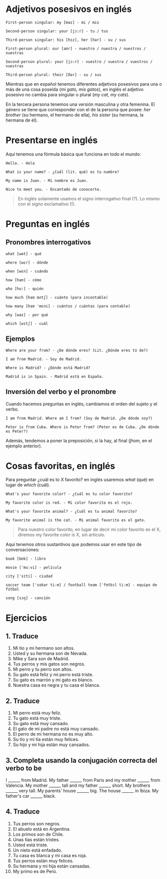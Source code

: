# Adjetivos posesivos en inglés

    First-person singular: my [maɪ] - mi / mis
    
    Second-person singular: your [jɔ:r] - tu / tus
    
    Third-person singular: his [hɪz], her [hər] - su / sus
    
    First-person plural: our [aʊr] - nuestro / nuestra / nuestros / nuestras
    
    Second-person plural: your [jɔ:r] - vuestro / vuestra / vuestros / vuestras
    
    Third-person plural: their [ðər] - su / sus

Mientras que en español tenemos diferentes adjetivos posesivos para una o más
de una cosa poseída (*mi gato, mis gatos*), en inglés el adjetivo posesivo
no cambia para singular o plural (*my cat, my cats*). 

En la tercera persona tenemos una versión masculina y otra femenina. El género
se tiene que corresponder con el de la persona que posee: *her brother* 
(su hermano, el hermano de ella), *his sister* (su hermana, la hermana de él).

# Presentarse en inglés

Aquí tenemos una fórmula básica que funciona en todo el mundo:

    Hello. - Hola
    
    What is your name? - ¿Cuál (lit. qué) es tu numbre?

    My name is Juan. - Mi nombre es Juan.

    Nice to meet you. - Encantado de conocerte.

> En inglés solamente usamos el signo interrogativo final (?). Lo
> mismo con el signo exclamativo (!).

# Preguntas en inglés

## Pronombres interrogativos

    what [wət] - qué

    where [wɛr] - dónde

    when [wɛn] - cuándo

    how [haʊ] - cómo

    who [hu:] - quién

    how much [haʊ mʌtʃ] - cuánto (para incontable)

    how many [haʊ 'mɛni] - cuántos / cuántas (para contable)

    why [waɪ] - por qué

    which [wɪtʃ] - cuál

## Ejemplos

    Where are your from? - ¿De dónde eres? (Lit. ¿Dónde eres tú de?)

    I am from Madrid. - Soy de Madrid.

    Where is Madrid? - ¿Dónde está Madrid?

    Madrid is in Spain. - Madrid está en España.

## Inversión del verbo y el pronombre

Cuando hacemos preguntas en inglés, cambiamos el orden del sujeto
y el verbo.

    I am from Madrid. Where am I from? (Soy de Madrid. ¿De dónde soy?)

    Peter is from Cuba. Where is Peter from? (Peter es de Cuba. ¿De dónde es Peter?)

Además, tendemos a poner la preposición, si la hay, 
al final (*from*, en el ejemplo anterior).

# Cosas favoritas, en inglés

Para preguntar ¿cuál es to X favorito? en inglés usaremos *what* (qué) en
lugar de *which* (cuál).

    What's your favorite color? - ¿Cuál es tu color favorito?

    My favorite color is red. - Mi color favorito es el rojo.

    What's your favorite animal? - ¿Cuál es tu animal favorito?

    My favorite animal is the cat. - Mi animal favorito es el gato.

> Para nuestro color favorito, en lugar de decir
> mi color favorito es el X, diremos my favorite color is X, 
> sin artículo.

Aquí tenemos otros sustantivos que podemos usar en este tipo de 
conversaciones:

    book [bʊk] - libro

    movie ['muːvi] - película

    city ['sɪti] - ciudad

    soccer team ['sɑkər tiːm] / football team ['fʊtbɔl tiːm] - equipo de fútbol

    song [sɔŋ] - canción

# Ejercicios

## 1. Traduce

1. Mi tío y mi hermano son altos.
2. Usted y su hermana son de Nevada.
3. Mike y Sara son de Madrid.
4. Tus perros y mis gatos son negros.
5. Mi perro y tu perro son altos.
6. Su gato está feliz y mi perro está triste.
7. Su gato es marrón y mi gato es blanco.
8. Nuestra casa es negra y tu casa el blanca.

## 2. Traduce

1. Mi perro está muy feliz.
2. Tu gato está muy triste.
3. Su gato está muy cansado.
4. El gato de mi padre no está muy cansado.
5. El perro de mi hermana no es muy alto.
6. Su tío y mi tía están muy felices.
7. Su hijo y mi hija están muy cansados.

## 3. Completa usando la conjugación correcta del verbo to be

I ______ from Madrid. My father ______ from Paris and my mother ______
from Valencia. My mother ______ tall and my father ______ short.
My brothers ______ very tall. My parents' house ______ big.
The house ______ in Ibiza. My father's car ______ black.

## 4. Traduce

1. Tus perros son negros.
2. El abuelo está en Argentina.
3. Los primos son de Chile.
4. Unas tías están tristes.
5. Usted está triste.
6. Un nieto está enfadado.
7. Tu casa es blanca y mi casa es roja.
8. Tus perros están muy felices.
9. Su hermana y mi hija están cansadas.
10. My primo es de Perú.

